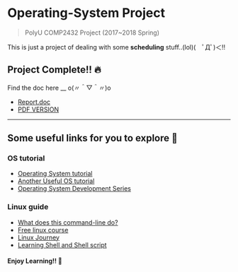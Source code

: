# Operating-System Project
> PolyU COMP2432 Project (2017~2018 Spring)  

This is just a project of dealing with some **scheduling** stuff..(lol)(　ﾟДﾟ)＜!!

## Project Complete!! :fire:
Find the doc here __ o(〃＾▽＾〃)o  
+ [Report.doc](https://drive.google.com/open?id=12FRtLWDHTRIrv0eajyQKSbbxxS461pue)
+ [PDF VERSION](https://drive.google.com/open?id=1uLjDwr_sa6EuZLl145UetNF99bftJjpC)
---

## Some useful links for you to explore :thinking:

### OS tutorial
+ [Operating System tutorial](https://www.tutorialspoint.com/operating_system/index.htm)
+ [Another Useful OS tutorial](https://www.studytonight.com/operating-system/)
+ [Operating System Development Series](http://www.brokenthorn.com/Resources/OSDevIndex.html)

### Linux guide
+ [What does this command-line do?](https://www.explainshell.com/)
+ [Free linux course](https://www.edx.org/course/introduction-linux-linuxfoundationx-lfs101x-1)
+ [Linux Journey](https://linuxjourney.com/)
+ [Learning Shell and Shell script](http://linuxcommand.org/lc3_learning_the_shell.php)

#### Enjoy Learning!! :angel:
